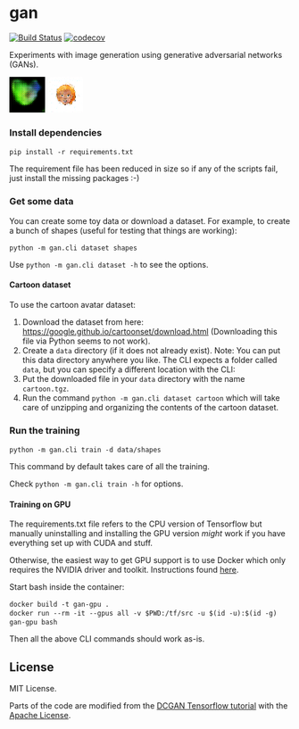 # gan

[![Build Status](https://travis-ci.com/dlebech/gan.svg?branch=master)](https://travis-ci.com/dlebech/gan)
[![codecov](https://codecov.io/gh/dlebech/gan/branch/master/graph/badge.svg)](https://codecov.io/gh/dlebech/gan)

Experiments with image generation using generative adversarial networks (GANs).

![Shape](images/shape.png) ![Cartoon](images/cartoon.png) 

### Install dependencies

```shell
pip install -r requirements.txt
```

The requirement file has been reduced in size so if any of the scripts fail,
just install the missing packages :-)

### Get some data

You can create some toy data or download a dataset. For example, to create a bunch of shapes (useful for testing that things are working):

```shell
python -m gan.cli dataset shapes
```

Use `python -m gan.cli dataset -h` to see the options.

#### Cartoon dataset

To use the cartoon avatar dataset:

1. Download the dataset from here: https://google.github.io/cartoonset/download.html (Downloading this file via Python seems to not work).
2. Create a `data` directory (if it does not already exist). Note: You can put this data directory anywhere you like. The CLI expects a folder called `data`, but you can specify a different location with the CLI:
3. Put the downloaded file in your `data` directory with the name `cartoon.tgz`.
4. Run the command `python -m gan.cli dataset cartoon` which will take care of unzipping and organizing the contents of the cartoon dataset.

### Run the training

```shell
python -m gan.cli train -d data/shapes
```

This command by default takes care of all the training.

Check `python -m gan.cli train -h` for options.

#### Training on GPU

The requirements.txt file refers to the CPU version of Tensorflow but
manually uninstalling and installing the GPU version *might* work if you have
everything set up with CUDA and stuff.

Otherwise, the easiest way to get GPU support is to use Docker which only
requires the NVIDIA driver and toolkit. Instructions found
[here](https://www.tensorflow.org/install/docker).

Start bash inside the container:

```shell
docker build -t gan-gpu .
docker run --rm -it --gpus all -v $PWD:/tf/src -u $(id -u):$(id -g) gan-gpu bash
```

Then all the above CLI commands should work as-is.

## License

MIT License.

Parts of the code are modified from the [DCGAN Tensorflow tutorial](https://www.tensorflow.org/tutorials/generative/dcgan) with the [Apache License](https://github.com/tensorflow/docs/blob/master/LICENSE).
